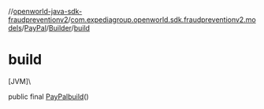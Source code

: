 //[openworld-java-sdk-fraudpreventionv2](../../../../index.md)/[com.expediagroup.openworld.sdk.fraudpreventionv2.models](../../index.md)/[PayPal](../index.md)/[Builder](index.md)/[build](build.md)

# build

[JVM]\

public final [PayPal](../index.md)[build](build.md)()
